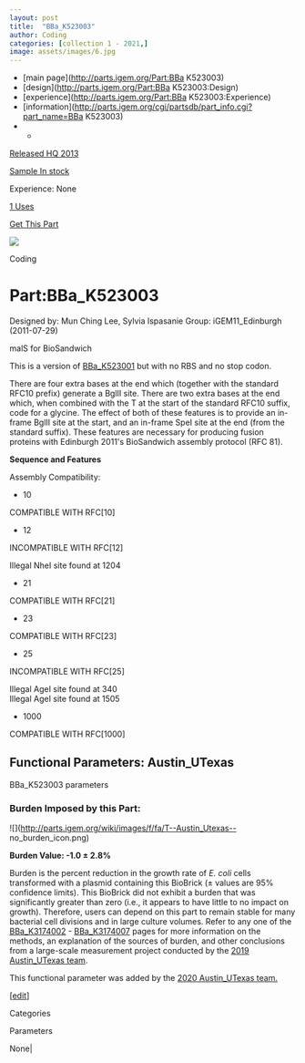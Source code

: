 ```yaml
---
layout: post
title:  "BBa_K523003"
author: Coding
categories: [collection 1 - 2021,] 
image: assets/images/6.jpg
---
```



  * [main page](http://parts.igem.org/Part:BBa K523003)
  * [design](http://parts.igem.org/Part:BBa K523003:Design)
  * [experience](http://parts.igem.org/Part:BBa K523003:Experience)
  * [information](http://parts.igem.org/cgi/partsdb/part_info.cgi?part_name=BBa K523003)
  *   * 

[Released HQ 2013](http://parts.igem.org/Help:Part_Status_Box)

[Sample In stock](http://parts.igem.org/Help:Part_Status_Box)

Experience: None

[1 Uses](http://parts.igem.org/partsdb/uses.cgi?part=BBa_K523003)

[ Get This Part](http://parts.igem.org/partsdb/get_part.cgi?part=BBa_K523003)

![](http://parts.igem.org/images/partbypart/icon_coding.png)

Coding

# Part:BBa_K523003

Designed by: Mun Ching Lee, Sylvia Ispasanie   Group: iGEM11_Edinburgh
(2011-07-29)

malS for BioSandwich

This is a version of
[BBa_K523001](http://parts.igem.org/wiki/index.php/Part:BBa_K523001) but with
no RBS and no stop codon.

There are four extra bases at the end which (together with the standard RFC10
prefix) generate a BglII site. There are two extra bases at the end which,
when combined with the T at the start of the standard RFC10 suffix, code for a
glycine. The effect of both of these features is to provide an in-frame BglII
site at the start, and an in-frame SpeI site at the end (from the standard
suffix). These features are necessary for producing fusion proteins with
Edinburgh 2011's BioSandwich assembly protocol (RFC 81).

**Sequence and Features**

  

Assembly Compatibility:

  * 10

COMPATIBLE WITH RFC[10]

  * 12

INCOMPATIBLE WITH RFC[12]

Illegal NheI site found at 1204  

  * 21

COMPATIBLE WITH RFC[21]

  * 23

COMPATIBLE WITH RFC[23]

  * 25

INCOMPATIBLE WITH RFC[25]

Illegal AgeI site found at 340  
Illegal AgeI site found at 1505  

  * 1000

COMPATIBLE WITH RFC[1000]

  

## Functional Parameters: Austin_UTexas

BBa_K523003 parameters

### Burden Imposed by this Part:

![](http://parts.igem.org/wiki/images/f/fa/T--Austin_Utexas--
no_burden_icon.png)

**Burden Value: -1.0 ± 2.8%**

Burden is the percent reduction in the growth rate of _E. coli_ cells
transformed with a plasmid containing this BioBrick (± values are 95%
confidence limits). This BioBrick did not exhibit a burden that was
significantly greater than zero (i.e., it appears to have little to no impact
on growth). Therefore, users can depend on this part to remain stable for many
bacterial cell divisions and in large culture volumes. Refer to any one of the
[BBa_K3174002](http://parts.igem.org/Part:BBa_K3174002) \-
[BBa_K3174007](http://parts.igem.org/Part:BBa_K3174007) pages for more
information on the methods, an explanation of the sources of burden, and other
conclusions from a large-scale measurement project conducted by the [2019
Austin_UTexas team](http://2019.igem.org/Team:Austin_UTexas).

This functional parameter was added by the [2020 Austin_UTexas
team.](http://2020.igem.org/Team:Austin_UTexas/Contribution)

[[edit](http://parts.igem.org/partsdb/part_info.cgi?part_name=BBa_K523003)]

Categories

Parameters

None|

